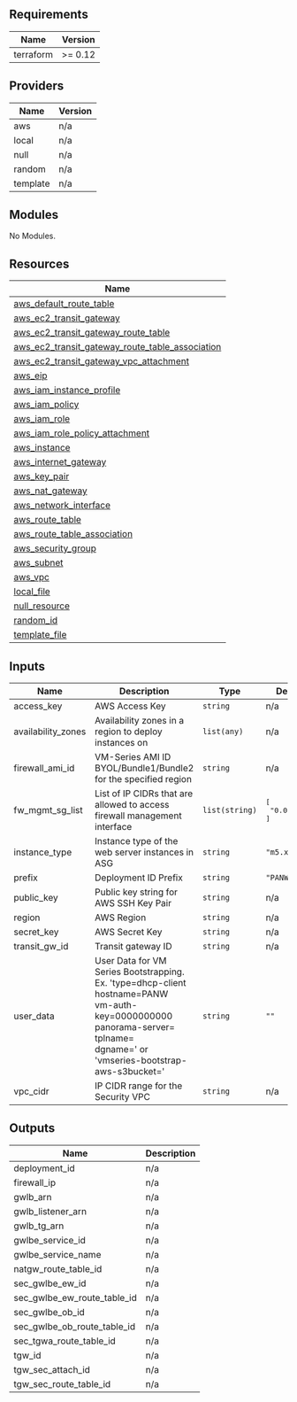 ## Requirements

| Name | Version |
|------|---------|
| terraform | >= 0.12 |

## Providers

| Name | Version |
|------|---------|
| aws | n/a |
| local | n/a |
| null | n/a |
| random | n/a |
| template | n/a |

## Modules

No Modules.

## Resources

| Name |
|------|
| [aws_default_route_table](https://registry.terraform.io/providers/hashicorp/aws/latest/docs/resources/default_route_table) |
| [aws_ec2_transit_gateway](https://registry.terraform.io/providers/hashicorp/aws/latest/docs/data-sources/ec2_transit_gateway) |
| [aws_ec2_transit_gateway_route_table](https://registry.terraform.io/providers/hashicorp/aws/latest/docs/resources/ec2_transit_gateway_route_table) |
| [aws_ec2_transit_gateway_route_table_association](https://registry.terraform.io/providers/hashicorp/aws/latest/docs/resources/ec2_transit_gateway_route_table_association) |
| [aws_ec2_transit_gateway_vpc_attachment](https://registry.terraform.io/providers/hashicorp/aws/latest/docs/resources/ec2_transit_gateway_vpc_attachment) |
| [aws_eip](https://registry.terraform.io/providers/hashicorp/aws/latest/docs/resources/eip) |
| [aws_iam_instance_profile](https://registry.terraform.io/providers/hashicorp/aws/latest/docs/resources/iam_instance_profile) |
| [aws_iam_policy](https://registry.terraform.io/providers/hashicorp/aws/latest/docs/resources/iam_policy) |
| [aws_iam_role](https://registry.terraform.io/providers/hashicorp/aws/latest/docs/resources/iam_role) |
| [aws_iam_role_policy_attachment](https://registry.terraform.io/providers/hashicorp/aws/latest/docs/resources/iam_role_policy_attachment) |
| [aws_instance](https://registry.terraform.io/providers/hashicorp/aws/latest/docs/resources/instance) |
| [aws_internet_gateway](https://registry.terraform.io/providers/hashicorp/aws/latest/docs/resources/internet_gateway) |
| [aws_key_pair](https://registry.terraform.io/providers/hashicorp/aws/latest/docs/resources/key_pair) |
| [aws_nat_gateway](https://registry.terraform.io/providers/hashicorp/aws/latest/docs/resources/nat_gateway) |
| [aws_network_interface](https://registry.terraform.io/providers/hashicorp/aws/latest/docs/resources/network_interface) |
| [aws_route_table](https://registry.terraform.io/providers/hashicorp/aws/latest/docs/resources/route_table) |
| [aws_route_table_association](https://registry.terraform.io/providers/hashicorp/aws/latest/docs/resources/route_table_association) |
| [aws_security_group](https://registry.terraform.io/providers/hashicorp/aws/latest/docs/resources/security_group) |
| [aws_subnet](https://registry.terraform.io/providers/hashicorp/aws/latest/docs/resources/subnet) |
| [aws_vpc](https://registry.terraform.io/providers/hashicorp/aws/latest/docs/resources/vpc) |
| [local_file](https://registry.terraform.io/providers/hashicorp/local/latest/docs/data-sources/file) |
| [null_resource](https://registry.terraform.io/providers/hashicorp/null/latest/docs/resources/resource) |
| [random_id](https://registry.terraform.io/providers/hashicorp/random/latest/docs/resources/id) |
| [template_file](https://registry.terraform.io/providers/hashicorp/template/latest/docs/data-sources/file) |

## Inputs

| Name | Description | Type | Default | Required |
|------|-------------|------|---------|:--------:|
| access\_key | AWS Access Key | `string` | n/a | yes |
| availability\_zones | Availability zones in a region to deploy instances on | `list(any)` | n/a | yes |
| firewall\_ami\_id | VM-Series AMI ID BYOL/Bundle1/Bundle2 for the specified region | `string` | n/a | yes |
| fw\_mgmt\_sg\_list | List of IP CIDRs that are allowed to access firewall management interface | `list(string)` | <pre>[<br>  "0.0.0.0/0"<br>]</pre> | no |
| instance\_type | Instance type of the web server instances in ASG | `string` | `"m5.xlarge"` | no |
| prefix | Deployment ID Prefix | `string` | `"PANW"` | no |
| public\_key | Public key string for AWS SSH Key Pair | `string` | n/a | yes |
| region | AWS Region | `string` | n/a | yes |
| secret\_key | AWS Secret Key | `string` | n/a | yes |
| transit\_gw\_id | Transit gateway ID | `string` | n/a | yes |
| user\_data | User Data for VM Series Bootstrapping. Ex. 'type=dhcp-client<br>hostname=PANW<br>vm-auth-key=0000000000<br>panorama-server=<Panorama Server IP><br>tplname=<Panorama Template Stack Name><br>dgname=<Panorama Device Group Name>' or 'vmseries-bootstrap-aws-s3bucket=<s3-bootstrap-bucket-name>' | `string` | `""` | no |
| vpc\_cidr | IP CIDR range for the Security VPC | `string` | n/a | yes |

## Outputs

| Name | Description |
|------|-------------|
| deployment\_id | n/a |
| firewall\_ip | n/a |
| gwlb\_arn | n/a |
| gwlb\_listener\_arn | n/a |
| gwlb\_tg\_arn | n/a |
| gwlbe\_service\_id | n/a |
| gwlbe\_service\_name | n/a |
| natgw\_route\_table\_id | n/a |
| sec\_gwlbe\_ew\_id | n/a |
| sec\_gwlbe\_ew\_route\_table\_id | n/a |
| sec\_gwlbe\_ob\_id | n/a |
| sec\_gwlbe\_ob\_route\_table\_id | n/a |
| sec\_tgwa\_route\_table\_id | n/a |
| tgw\_id | n/a |
| tgw\_sec\_attach\_id | n/a |
| tgw\_sec\_route\_table\_id | n/a |
